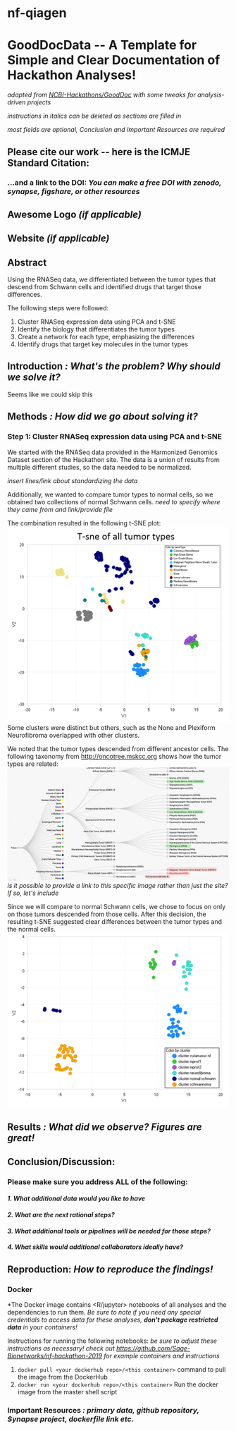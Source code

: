# nf-qiagen

# GoodDocData -- A Template for Simple and Clear Documentation of Hackathon Analyses!

*adapted from [NCBI-Hackathons/GoodDoc](https://github.com/NCBI-Hackathons/GoodDoc) with some tweaks for analysis-driven projects*

*instructions in italics can be deleted as sections are filled in*

*most fields are optional, Conclusion and Important Resources are required*

## Please cite our work -- here is the ICMJE Standard Citation:

### ...and a link to the DOI: *You can make a free DOI with zenodo, synapse, figshare, or other resources <link>*

## Awesome Logo *(if applicable)*

## Website *(if applicable)*

## Abstract

Using the RNASeq data, we differentiated between the tumor types that descend from Schwann cells and identified drugs that target those differences.

The following steps were followed:
1. Cluster RNASeq expression data using PCA and t-SNE
2. Identify the biology that differentiates the tumor types
3. Create a network for each type, emphasizing the differences
4. Identify drugs that target key molecules in the tumor types

## Introduction *: What's the problem? Why should we solve it?*

Seems like we could skip this

## Methods *: How did we go about solving it?*

### Step 1: Cluster RNASeq expression data using PCA and t-SNE

We started with the RNASeq data provided in the Harmonized Genomics Dataset section of the Hackathon site. The data is a union of results from multiple different studies, so the data needed to be normalized.

*insert lines/link about standardizing the data*

Additionally, we wanted to compare tumor types to normal cells, so we obtained two collections of normal Schwann cells.
*need to specify where they came from and link/provide file*

The combination resulted in the following t-SNE plot:
![first tsne!](/images/first_tsne.png "Initial t-SNE plot")
Some clusters were distinct but others, such as the None and Plexiform Neurofibroma overlapped with other clusters.

We noted that the tumor types descended from different ancestor cells.  The following taxonomy from http://oncotree.mskcc.org shows how the tumor types are related:
![tumor type taxonomy!](/images/taxonomy.png "Tumor type taxonomy")
*is it possible to provide a link to this specific image rather than just the site? If so, let's include*

Since we will compare to normal Schwann cells, we chose to focus on only on those tumors descended from those cells.  After this decision, the resulting t-SNE suggested clear differences between the tumor types and the normal cells.
![second tsne!](/images/second_tsne.png "t-SNE of Schwann-decended tumor types")

## Results *: What did we observe? Figures are great!*

## Conclusion/Discussion: 

### Please make sure you address ALL of the following:

#### *1. What additional data would you like to have*

#### *2. What are the next rational steps?* 

#### *3. What additional tools or pipelines will be needed for those steps?*

#### *4. What skills would additional collaborators ideally have?*

## Reproduction: *How to reproduce the findings!*

### Docker

*The Docker image contains <R/jupyter> notebooks of all analyses and the dependencies to run them. *Be sure to note if you need any special credentials to access data for these analyses, **don't package restricted data** in your containers!*

Instructions for running the following notebooks: *be sure to adjust these instructions as necessary! check out https://github.com/Sage-Bionetworks/nf-hackathon-2019 for example containers and instructions*

1. `docker pull <your dockerhub repo>/<this container>` command to pull the image from the DockerHub
2. `docker run <your dockerhub repo>/<this container>` Run the docker image from the master shell script

### Important Resources *: primary data, github repository, Synapse project, dockerfile link etc.*

